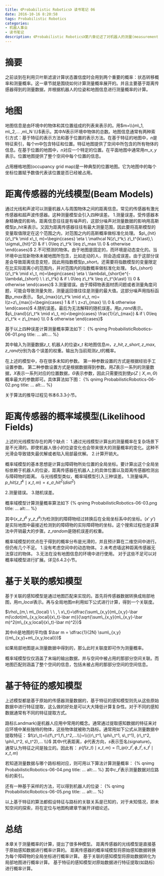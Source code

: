 ```yaml
---
title: 《Probabilistic Robotics》 读书笔记 06
date: 2016-10-16 8:20:58
tags: Probabilistic Robotics
categories:
- 机器人事业
- 读书笔记
description: 《Probabilistic Robotics》第六章论述了对机器人的测量(measurement)进行建模
---
```

<!-- more -->

# 摘要
之前谈到在利用贝叶斯滤波计算状态置信度时会用到两个重要的概率：状态转移概率和测量概率。这一章节就是围绕如何计算测量概率展开的。并且主要基于距离传感器得到的测量数据，并根据机器人的位姿和地图信息进行测量概率的计算。


# 地图
地图信息是由环境中的物体和其位置组成的列表来表示的。用$m=\\{m\_1, m\_2,... ,m\_N \\}$表示。其中$N$表示环境中物体的总数。地图信息通常有两种索引方式：基于特征的表示方法和基于位置的表示方法。在基于特征的地图中，$n$是特征索引，每个$m$中包含特征和位置。特征地图提供了空间中所包含的所有物体的信息。在基于位置的地图中，$n$对应一个特定的位置。在平面地图中通常用$m\_{x,y}$表示。位置地图提供了整个空间中每个位置的信息。

占用栅格地图(occupancy grid map)是一种典型的位置地图。它为地图中的每个坐标位置赋予数值代表该位置是否已经被占用。

# 距离传感器的光线模型(Beam Models)

通过光线和声波可以测量机器人与周围物体之间的距离信息。常见的传感器有激光传感器和超声波传感器。这种测量模型会引入四种误差。
1.测量误差。受传感器本身精确度的影响，距离信息往往是有噪声的，这部分噪声对测量数据的影响用高斯模型$p\_{hit}$来表示。又因为距离传感器往往有最大测量范围，因此要将高斯模型的变量取值限定在这个范围之内，对范围之内的高斯概率做标准化处理。
$p\_{hit}(z\_t^k \mid x\_t, m)=\begin{cases}
\eta \ \mathcal N(z\_t^k;\ z\_t^{k\ast},\ \sigma\_{hit}^2) & if \ 0\leq z\_t^k \leq z\_max \\\
0 & otherwise
\end{cases}$
2.不可预测的物体。由于地图是固定的，而环境是动态变化的。当环境中出现新物体未被地图所包含，比如走动的人，则会造成误差。由于这部分误差会导致距离信息变短，因此用指数模型$p\_{short}$。还需要将指数模型的变量限定在比实际距离小的范围内，并对范围内的指数概率做标准化处理。
$p\_{short}(z\_t^k \mid x\_t, m)=\begin{cases}
\eta \ \lambda\_{short}e^{-\lambda\_{short} \ \ z\_t^k} & if \ 0\leq z\_t^k \leq z\_t^{k\ast} \\\
0 & otherwise
\end{cases}$
3.测量错误。由于障碍物表面材质问题或者测量角度问题，可能会导致测量失败，测量返回值往往是测量的最大值。这部分噪声用指标函数$p\_{max}$表示。
$p\_{max}(z\_t^k \mid x\_t, m)= I(z=z\_{max})=\begin{cases}
1 & if \ z=z\_{max} \\\
0 & otherwise
\end{cases}$
4.随机误差。最后为无法解释的随机误差。用$p\_{rand}$表示。
$p\_{rand}(z\_t^k \mid x\_t, m)=\begin{cases}
\frac{1}{z\_{max}} & if \ 0\leq z\_t^k < z\_{max} \\\
0 & otherwise
\end{cases}$

基于以上四种误差计算测量概率算法如下：
{% qnimg ProbabilisticRobotics-06-01.png title: ... alt:... %}

其中输入为测量数据$z\_t$, 机器人的位姿$x\_t$ 和地图信息$m$，$z\_{hit},z\_{short},z\_{max},z\_{rand}$分别为各个误差的权重。输出为当前观测$z\_t$的概率。

在上述的模型中，存在很多未知的参数。
第一种参数设置的方式是根据经验手工设置参数。
第二种参数设置方式是根据数据得到参数。用$Z$表示一系列的测量数据，$X$表示一系列对应的位置数据，$\Theta$表示参数，因此只需要找到使$p(Z \mid X, m, \Theta)$概率最大的参数即可。具体算法如下图：
{% qnimg ProbabilisticRobotics-06-02.png title: ... alt:... %}

关于算法的推导过程见书本6.3.3小节。


# 距离传感器的概率域模型(Likelihood Fields)

上述的光线模型存在的两个缺点：
1.通过光线模型计算出的测量概率在复杂场景下是不光滑的。即使机器人很小的位姿变化也会带来很大的测量概率的变化。这种不光滑会导致错失最优解或者陷入局部最优解。
2.计算开销大。

概率域模型的基本思想是计算出障碍物所处位置的全局坐标。要计算出这个全局坐标依赖于机器人的位姿，距离传感器在机器人上的具体位置以及距离传感器检测出与障碍物的距离。
与光线模型类似，概率域模型引入三种误差。
1.测量噪声。
$p\_{hit}(z\_t^k \mid x\_t, m)=\varepsilon\_{\sigma\_{hit}^2}(dist^2)$

2.测量错误。
3.随机误差。

概率域模型计算测量概率算法如下
{% qnimg ProbabilisticRobotics-06-03.png title: ... alt:... %}

其中$(x\_{z\_t^k} \ y\_{z\_t^k})$为检测到的障碍物经过转换后在全局坐标系中的坐标。$(x' \ y')$是实际地图中最接近检测到的障碍物的实际障碍物的坐标。这个搜索过程也是该算法中开销最大的步骤。$z\_{random}$是随机误差的权重。

概率域模型的优点在于得到的概率分布是光滑的，并且预计算在二维空间中进行。但仍有几个不足。
1.没有考虑空间中的动态物体。
2.未考虑墙这种距离传感器无法穿过的物体。
3.无法在没有地图信息的环境中进行使用。
对于这些不足可以对概率域模型进行扩展。详见6.4.2小节。

# 基于关联的感知模型
基于关联的感知模型是通过地图匹配来实现的。首先将传感器数据转换成局部地图，用$m\_{local}$表示。再与全局地图$m$利用如下公式进行计算，得到一个关联度。

$\rho\_{m,\ m\_{local} \ \ ,  \ x\_t}=\dfrac{\sum\_{x,y}(m\_{x,y}-\bar m)\cdot(m\_{x,y,local}(x\_t)-\bar m)}{\sqrt{\sum\_{x,y}(m\_{x,y}-\bar m)^2(m\_{x,y,local}(x\_t)-\bar m)^2}}$

其中$\bar m$是地图的平均值
$\bar m = \dfrac{1}{2N} \sum\_{x,y}({m\_{x,y}+m\_{x,y,local}})$

如果局部地图是从测量数据中得到的，那么此时关联度即可作为测量概率。

概率域模型仅仅涵盖了末端的输出数据，并与空间中被占用的那部分空间关联。而地图匹配则涵盖了整个空间的信息，包括未被占用的那部分空间的空间信息。

# 基于特征的感知模型
上述模型都是基于原始的传感器测量数据的，基于特征的感知模型则先从这些原始数据中进行特征提取，这么做的好处是可以大大降低计算复杂性。对于不同的感知数据通常有不同的特征提取方式。

路标(Landmark)是机器人应用中常用的概念。通常通过提取感知数据的特征来对应环境中某些独特的物体，这些物体就被称为路标。通常用如下公式从测量数据中提取特征：
$f(z\_t)=\\{f\_t^1,f\_t^2,...\\}=\\{(r\_t^1, \phi\_t^1, s\_t^1), (r\_t^2, \phi\_t^2, s\_t^2),... \\}$
其中$r$代表距离，$\phi$代表方向，$s$表示签名(signature)。
通常认为特征之间是独立的。因此有：
$p(f(z\_t) \mid x\_t,m)=\prod\_i p(r\_t^i, \phi\_t^i, s\_t^i \mid x\_t, m)$

若知道测量数据与哪个路标相对应，则可用以下算法计算测量概率：
{% qnimg ProbabilisticRobotics-06-04.png title: ... alt:... %}
其中$c\_t^i$表示测量数据对应路标的索引。

还有一种基于采样的方法，可以得到机器人的位姿：
{% qnimg ProbabilisticRobotics-06-05.png title: ... alt:... %}


以上基于特征的算法都假设特征与路标的关联关系是已知的，对于未知情况，即未知空间的探索，将在定位与地图构建章节展开详细论述。

# 总结
本章关于测量概率的计算，提出了很多种模型。
距离传感器的光线模型是直接基于原始感知数据进行概率计算的。
距离传感器的概率域模型将原始感知数据转换为每个障碍物的全局坐标进行概率计算。
基于关联的感知模型将原始数据转化为局部地图进行概率计算。
基于特征的感知模型对原始数据进行特征提取(如路标)进行概率计算。





